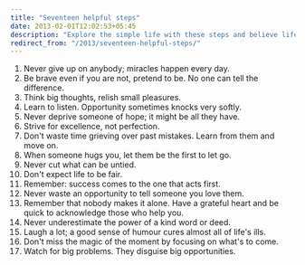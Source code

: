 ```yaml
---
title: "Seventeen helpful steps"
date: 2013-02-01T12:02:53+05:45
description: "Explore the simple life with these steps and believe life is simple."
redirect_from: "/2013/seventeen-helpful-steps/"
---
```


1. Never give up on anybody; miracles happen every day.
2. Be brave even if you are not, pretend to be. No one can tell the difference.
3. Think big thoughts, relish small pleasures.
4. Learn to listen. Opportunity sometimes knocks very softly.
5. Never deprive someone of hope; it might be all they have.
6. Strive for excellence, not perfection.
7. Don't waste time grieving over past mistakes. Learn from them and move on.
8. When someone hugs you, let them be the first to let go.
9. Never cut what can be untied.
10. Don't expect life to be fair.
11. Remember: success comes to the one that acts first.
12. Never waste an opportunity to tell someone you love them.
13. Remember that nobody makes it alone. Have a grateful heart and be quick to acknowledge those who help you.
14. Never underestimate the power of a kind word or deed.
15. Laugh a lot; a good sense of humour cures almost all of life's ills.
16. Don't miss the magic of the moment by focusing on what's to come.
17. Watch for big problems. They disguise big opportunities.
